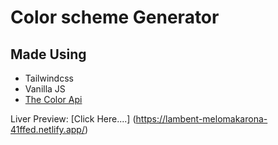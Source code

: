 # Color scheme Generator 
## Made Using 
- Tailwindcss 
- Vanilla JS
- [The Color Api](https://www.thecolorapi.com/)

Liver Preview: [Click Here....] (https://lambent-melomakarona-41ffed.netlify.app/)
